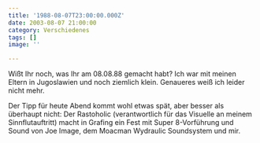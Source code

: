 ```yaml
---
title: '1988-08-07T23:00:00.000Z'
date: 2003-08-07 21:00:00
category: Verschiedenes
tags: []
image: ''

---
```


Wißt Ihr noch, was Ihr am 08.08.88 gemacht habt? Ich war mit meinen Eltern in Jugoslawien und noch ziemlich klein. Genaueres weiß ich leider nicht mehr.  

Der Tipp für heute Abend kommt wohl etwas spät, aber besser als überhaupt nicht: Der Rastoholic (verantwortlich für das Visuelle an meinem Sinnflutauftritt) macht in Grafing ein Fest mit Super 8-Vorführung und Sound von Joe Image, dem Moacman Wydraulic Soundsystem und mir.
